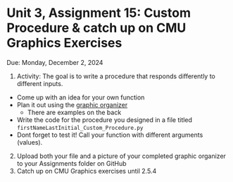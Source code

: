 # Unit 3, Assignment 15: Custom Procedure & catch up on CMU Graphics Exercises
Due: Monday, December 2, 2024

1. Activity: The goal is to write a procedure that responds differently to different inputs.<br>
- Come up with an idea for your own function<br>
- Plan it out using the [graphic organizer](https://github.com/MrJSwotinsky/AP_Computer_Science_Principles/blob/main/Resources/Custom_Procedure_Activity.pdf)<br>
  - There are examples on the back
- Write the code for the procedure you designed in a file titled `firstNameLastInitial_Custom_Procedure.py`<br>
- Dont forget to test it! Call your function with different arguments (values). 
2. Upload both your file and a picture of your completed graphic organizer to your Assignments folder on GitHub <br>
3. Catch up on CMU Graphics exercises until 2.5.4
